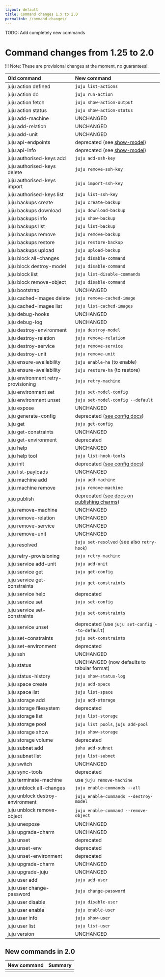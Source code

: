 ```yaml
---
layout: default
title: Command changes 1.x to 2.0  
permalink: /command-changes/
---
```

TODO: Add completely new commands  

# Command changes from 1.25 to 2.0

!!! Note: These are provisional changes at the moment, no guarantees!


<style> table td{text-align:left;}</style>

| Old command                          | New command                        |
|:-------------------------------------|:-----------------------------------|
| juju action defined                  | `juju list-actions`                |
| juju action do                       | `juju run-action`                  |
| juju action fetch                    | `juju show-action-output`          |
| juju action status                   | `juju show-action-status`          |
| juju add-machine                     | UNCHANGED                          |
| juju add-relation                    | UNCHANGED                          |
| juju add-unit                        | UNCHANGED                          |
| juju api-endpoints		       | deprecated (see [show-model][show-model])|
| juju api-info                        | deprecated (see [show-model][show-model])|
| juju authorised-keys add             | `juju add-ssh-key`                 |
| juju authorised-keys delete          | `juju remove-ssh-key`              |
| juju authorised-keys import          | `juju import-ssh-key`              |
| juju authorised-keys list            | `juju list-ssh-key`                |
| juju backups create                  | `juju create-backup`               |
| juju backups download                | `juju download-backup`             |
| juju backups info                    | `juju show-backup`                 |
| juju backups list                    | `juju list-backup`                 |
| juju backups remove                  | `juju remove-backup`               |
| juju backups restore                 | `juju restore-backup`              |
| juju backups upload                  | `juju upload-backup`               |
| juju block all-changes               | `juju disable-command`             |
| juju block destroy-model             | `juju disable-command`             |
| juju block list                      | `juju list-disable-commands`       |
| juju block remove-object             | `juju disable-command`             |
| juju bootstrap                       | UNCHANGED                          |
| juju cached-images delete            | `juju remove-cached-image`         |
| juju cached-images list              | `juju list-cached-images`          |
| juju debug-hooks                     | UNCHANGED                          |
| juju debug-log                       | UNCHANGED                          |
| juju destroy-environment             | `juju destroy-model`               |
| juju destroy-relation                | `juju remove-relation`             |
| juju destroy-service                 | `juju remove-service`              |
| juju destroy-unit                    | `juju remove-unit`                 |
| juju ensure-availability             | `juju enable-ha`  (to enable)      |
| juju ensure-availability             | `juju restore-ha` (to restore)     |
| juju environment retry-provisioning  | `juju retry-machine`               |
| juju environment set                 | `juju set-model-config`            |
| juju environment unset               | `juju set-model-config --default`  |
| juju expose                          | UNCHANGED                          |
| juju generate-config                 | deprecated ([see config docs][init])|
| juju get                             | `juju get-config`                  |
| juju get-constraints                 | UNCHANGED                          |
| juju get-environment                 | deprecated                         |
| juju help                            | UNCHANGED                          |
| juju help tool                       | `juju list-hook-tools`             |
| juju init                            | deprecated ([see config docs][init])|
| juju list-payloads                   | UNCHANGED                          |
| juju machine add                     | `juju add-machine`                 |
| juju machine remove                  | `juju remove-machine`              |
| juju publish                         | deprecated ([see docs on publishing charms][charm-publishing])|
| juju remove-machine                  | UNCHANGED                          |
| juju remove-relation                 | UNCHANGED                          |
| juju remove-service                  | UNCHANGED                          |
| juju remove-unit                     | UNCHANGED                          |
| juju resolved                        | `juju set-resolved` (see also `retry-hook`)|
| juju retry-provisioning              | `juju retry-machine`               |
| juju service add-unit                | `juju add-unit`                    |
| juju service get                     | `juju get-config`                  |
| juju service get-constraints         | `juju get-constraints`             |
| juju service help                    | deprecated                         |
| juju service set                     | `juju set-config`                  |
| juju service set-constraints         | `juju set-constraints`             |
| juju service unset                   | deprecated (use `juju set-config --to-default`)|
| juju set-constraints                 | `juju set-constraints`             |
| juju set-environment                 | deprecated                         |
| juju ssh                             | UNCHANGED                          |
| juju status                          | UNCHANGED (now defaults to tabular format)|
| juju status-history                  | `juju show-status-log`             |
| juju space create                    | `juju add-space`                   |
| juju space list                      | `juju list-space`                  |
| juju storage add                     | `juju add-storage`                 |
| juju storage filesystem              | deprecated                         |
| juju storage list                    | `juju list-storage`                |
| juju storage pool                    | `juju list pools`, `juju add-pool` |
| juju storage show                    | `juju show-storage`                |
| juju storage volume                  | deprecated                         |
| juju subnet add                      | `juhu add-subnet`                  |
| juju subnet list                     | `juju list-subnet`                 |
| juju switch                          | UNCHANGED                          |
| juju sync-tools                      | deprecated                         |
| juju terminate-machine               | use `juju remove-machine`          |
| juju unblock all-changes             | `juju enable-commands --all`       |
| juju unblock destroy-environment     | `juju enable-commands --destroy-model`|
| juju unblock remove-object           | `juju enable-command --remove-object`|
| juju unexpose                        | UNCHANGED                          |
| juju upgrade-charm                   | UNCHANGED                          |
| juju unset                           | deprecated                         |
| juju unset-env                       | deprecated                         |
| juju unset-environment               | deprecated                         |
| juju upgrade-charm                   | UNCHANGED                          |
| juju upgrade-juju                    | UNCHANGED                          |
| juju user add                        | `juju add-user`                    |
| juju user change-password            | `juju change-password`             |
| juju user disable                    | `juju disable-user`                |
| juju user enable                     | `juju enable-user`                 |
| juju user info                       | `juju show-user`                   |
| juju user list                       | `juju list-user`                   |
| juju version                         | UNCHANGED                          |


## New commands in 2.0

| New command                | Summary                                      |
|:---------------------------|:---------------------------------------------|
|                            |                                              |






[init]: ./juju-config.md "Configuring Juju"
[show-model]: ./commands.md#show-model "juju show-model"
[charm-publishing]: ./developers-charm-store "publishing a charm"
